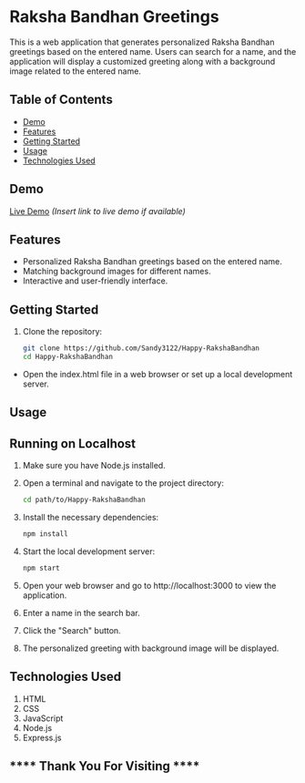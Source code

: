 # Raksha Bandhan Greetings

This is a web application that generates personalized Raksha Bandhan greetings based on the entered name. Users can search for a name, and the application will display a customized greeting along with a background image related to the entered name.

## Table of Contents

- [Demo](#demo)
- [Features](#features)
- [Getting Started](#getting-started)
- [Usage](#usage)
- [Technologies Used](#technologies-used)

## Demo

[Live Demo](#) *(Insert link to live demo if available)*

## Features

- Personalized Raksha Bandhan greetings based on the entered name.
- Matching background images for different names.
- Interactive and user-friendly interface.

## Getting Started

1. Clone the repository:

   ```bash
   git clone https://github.com/Sandy3122/Happy-RakshaBandhan
   cd Happy-RakshaBandhan

* Open the index.html file in a web browser or set up a local development server.

## Usage
## Running on Localhost

1. Make sure you have Node.js installed.

2. Open a terminal and navigate to the project directory:

   ```sh
   cd path/to/Happy-RakshaBandhan
   ```

3. Install the necessary dependencies:

   ```sh
   npm install
   ```

4. Start the local development server:

   ```sh
   npm start

   ```

5. Open your web browser and go to http://localhost:3000 to view the application.

6. Enter a name in the search bar.

7. Click the "Search" button.

8. The personalized greeting with  background image will be displayed.


## Technologies Used
1. HTML
2. CSS
3. JavaScript
4. Node.js 
5. Express.js

## **** Thank You For Visiting ****